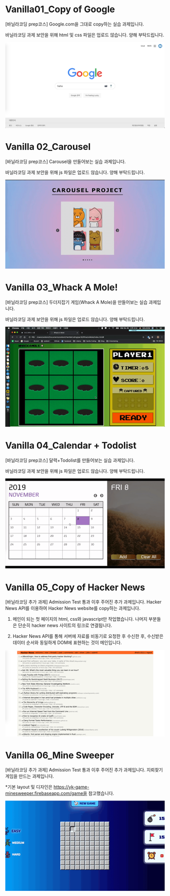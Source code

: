 # Vanilla01_Copy of Google
[바닐라코딩 prep코스] Google.com을 그대로 copy하는 실습 과제입니다.

바닐라코딩 과제 보안을 위해 html 및 css 파일은 업로드 않습니다. 양해 부탁드립니다.

![screenshot](./01_Google/GoogleCopy.png)



# Vanilla 02_Carousel

[바닐라코딩 prep코스] Carousel을 만들어보는 실습 과제입니다.

바닐라코딩 과제 보안을 위해 js 파일은 업로드 않습니다. 양해 부탁드립니다.

![carousel](./02_Carousel/carousel.gif)



# Vanilla 03_Whack A Mole!

[바닐라코딩 prep코스] 두더지잡기 게임(Whack A Mole)을 만들어보는 실습 과제입니다.

바닐라코딩 과제 보안을 위해 js 파일은 업로드 않습니다. 양해 부탁드립니다.

![whackAMole](./03_WhackAMole/whackAMole.gif)



# Vanilla 04_Calendar + Todolist

[바닐라코딩 prep코스] 달력+Todolist를 만들어보는 실습 과제입니다.

바닐라코딩 과제 보안을 위해 js 파일은 업로드 않습니다. 양해 부탁드립니다.

![calendar](./04_CalendarWithTodolist/calendar.gif)



# Vanilla 05_Copy of Hacker News

[바닐라코딩 추가 과제] Admission Test 통과 이후 주어진 추가 과제입니다. Hacker News API를 이용하여 Hacker News website를 copy하는 과제입니다.

1) 메인이 되는 첫 페이지의 html, css와 javascript만 작업했습니다. 나머지 부분들은 단순히 hacker news 사이트의 링크로 연결됩니다.

2) Hacker News API를 통해 서버에 자료를 비동기로 요청한 후 수신한 후, 수신받은 데이터 순서와 동일하게 DOM에 표현하는 것이 메인입니다.

![HackerNews](./05_HackerNews/HackerNews.png)



# Vanilla 06_Mine Sweeper

[바닐라코딩 추가 과제] Admission Test 통과 이후 주어진 추가 과제입니다. 지뢰찾기 게임을 만드는 과제입니다.

*기본 layout 및 디자인은 https://yk-game-minesweeper.firebaseapp.com/game을 참고했습니다.

![minesweeper](./06_MineSweeper/minesweeper.gif)

